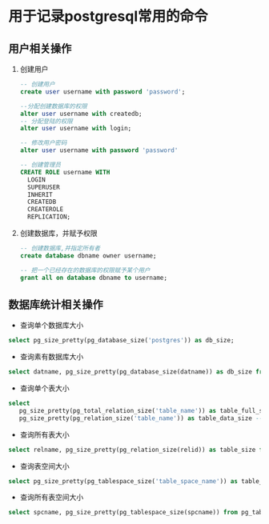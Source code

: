 # 用于记录postgresql常用的命令
## 用户相关操作
1. 创建用户
   ```sql
   -- 创建用户
   create user username with password 'password';
   
   --分配创建数据库的权限
   alter user username with createdb;
   -- 分配登陆的权限
   alter user username with login;
   
   -- 修改用户密码
   alter user username with password 'password'
   
   -- 创建管理员
   CREATE ROLE username WITH
     LOGIN
     SUPERUSER
     INHERIT
     CREATEDB
     CREATEROLE
     REPLICATION;
   ```
2. 创建数据库，并赋予权限
   ```sql
   -- 创建数据库,并指定所有者
   create database dbname owner username;
   
   -- 把一个已经存在的数据库的权限赋予某个用户
   grant all on database dbname to username;
   
   ```

## 数据库统计相关操作
* 查询单个数据库大小
```sql
select pg_size_pretty(pg_database_size('postgres')) as db_size;
```
* 查询素有数据库大小
```sql
select datname, pg_size_pretty(pg_database_size(datname)) as db_size from pg_database;
```
* 查询单个表大小
```sql
select 
   pg_size_pretty(pg_total_relation_size('table_name')) as table_full_size, -- 表大小（包括索引）
   pg_size_pretty(pg_relation_size('table_name')) as table_data_size -- 表大小（不包括索引)
```
* 查询所有表大小
```sql
select relname, pg_size_pretty(pg_relation_size(relid)) as table_size from pg_stat_user_tables;
```
* 查询表空间大小
```sql
select pg_size_pretty(pg_tablespace_size('table_space_name')) as table_size_size
```

* 查询所有表空间大小
```sql
select spcname, pg_size_pretty(pg_tablespace_size(spcname)) from pg_tablespace ;
```